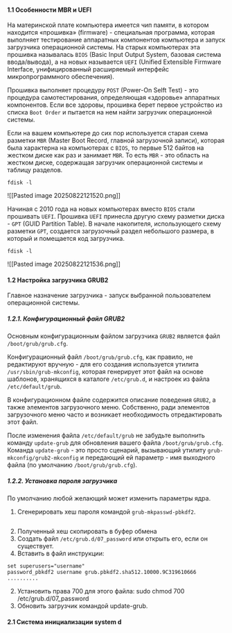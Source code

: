 #### 1.1 Особенности MBR и UEFI

На материнской плате компьютера имеется чип памяти, в котором находится «прошивка» (firmware) - специальная программа, которая выполняет тестирование аппаратных компонентов компьютера и запуск загрузчика операционной системы. На старых компьютерах эта прошивка называлась `BIOS` (Basic lnput Output System, базовая система ввода/вывода), а на новых называется `UEFI` (Unified Extensible Firmware Interface, унифицированный расширяемый интерфейс микропрограммного
обеспечения).

Прошивка выполняет процедуру `POST` (Power-On Selft Test) - это процедура
самотестирования, определяющая «здоровье» аппаратных компонентов. Если все здоровы, прошивка берет первое устройство из списка `Boot Order` и пытается на нем найти загрузчик операционной системы.

Если на вашем компьютере до сих пор используется старая схема разметки `MBR` (Master Boot Record, главной загрузочной записи), которая была характерна на компьютерах с `BIOS`, то первые 512 байтов на жестком диске как раз и занимает `MBR`. То есть `MBR` - это область на жестком диске, содержащая загрузчик операционной системы и таблицу разделов.

```shell
fdisk -l
```

![[Pasted image 20250822121520.png]]

Начиная с 2010 года на новых компьютерах вместо `BIOS` стали прошивать `UEFI`. Прошивка `UEFI` принесла другую схему разметки диска - `GPT`
(GUID Partition Таblе). В начале накопителя, использующего схему разметки `GPT`, создается загрузочный раздел небольшого размера, в который и помещается код загрузчика.

```shell
fdisk -l
```

![[Pasted image 20250822121536.png]]

#### 1.2 Настройка загрузчика GRUB2

Главное назначение загрузчика - запуск выбранной пользователем операционной системы.

##### 1.2.1. Конфигурационный файл GRUB2

Основным конфигурационным файлом загрузчика `GRUB2` является файл `/boot/grub/grub.cfg`.

Конфигурационный файл `/boot/gruЬ/grub.cfg`, как правило, не редактируют вручную - для его создания используется утилита `/usr/sbin/grub-mkconfig`, которая генерирует этот файл на основе шаблонов, хранящихся в каталоге `/etc/grub.d`, и настроек из файла `/etc/default/grub`.

В конфигурационном файле содержится описание поведения `GRUB2`, а также элементов загрузочного меню. Собственно, ради элементов загрузочного меню часто и возникает необходимость отредактировать этот файл.

После изменения файла `/etc/default/grub` не забудьте выполнить команду `update-grub` для обновления вашего файла `/boot/gruЬ/grub.cfg`. Команда `update-grub` - это просто сценарий, вызывающий утилиту `grub-mkconfig/grub2-mkconfig` и передающий ей параметр - имя выходного файла (по умолчанию `/boot/grub/grub.cfg`).

##### 1.2.2. Установка пароля загрузчика

По умолчанию любой желающий может изменить параметры ядра. 

1. Сгенерировать хеш пароля командой `grub-mkpasswd-pbkdf2`.

```shell

```

2. Полученный хеш скопировать в буфер обмена
3. Создать файл `/etc/grub.d/07_password` или открыть его, если он существует.
4. Вставить в файл инструкции:
```shell
set superusers="username"
password_pbkdf2 username gruЬ.pbkdf2.sha512.10000.9C319610666 ..........
```
2. Установить права 700 для этого файла:
sudo chmod 700 /etc/grub.d/07_password
3. Обновить загрузчик командой update-grub.

#### 2.1 Система инициализации system d

